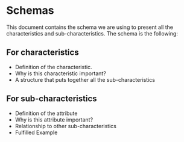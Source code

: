 # Schemas

This document contains the schema we are using to present all the characteristics and sub-characteristics. The 
schema is the following:

## For characteristics
 - Definition of the characteristic.
 - Why is this characteristic important?  
 - A structure that puts together all the sub-characteristics 

## For sub-characteristics
 - Definition of the attribute
 - Why is this attribute important?
 - Relationship to other sub-characteristics
 - Fulfilled Example 
